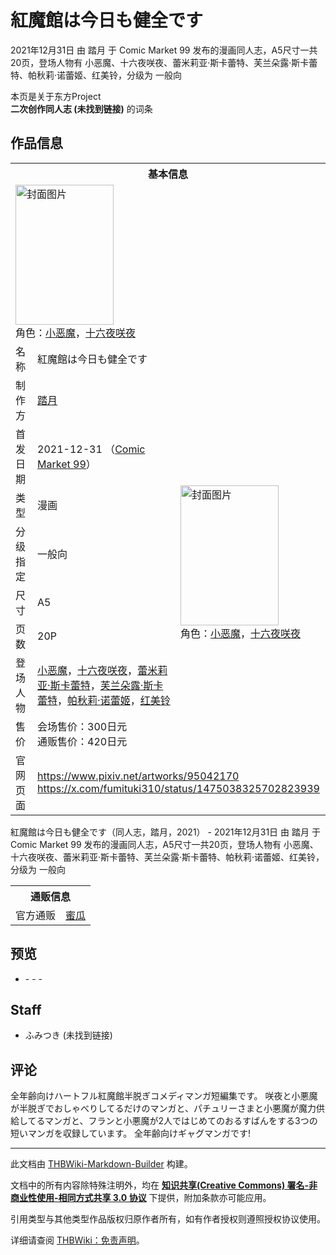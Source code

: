 # 紅魔館は今日も健全です

<!-- source html: G:\repos\THBWiki-Markdown-Builder\THBWikiMarkdown\Temp\main\6\6f\ns0%3A%E7%B4%85%E9%AD%94%E9%A4%A8%E3%81%AF%E4%BB%8A%E6%97%A5%E3%82%82%E5%81%A5%E5%85%A8%E3%81%A7%E3%81%99.html -->

2021年12月31日 由 踏月 于 Comic Market 99 发布的漫画同人志，A5尺寸一共20页，登场人物有 小恶魔、十六夜咲夜、蕾米莉亚·斯卡蕾特、芙兰朵露·斯卡蕾特、帕秋莉·诺蕾姬、红美铃，分级为 一般向

本页是关于东方Project  
 **二次创作同人志 (未找到链接)** 的词条
## 作品信息

<table><tbody><tr><th colspan="3">基本信息</th></tr><tr><td class="cover-artwork-mobile" colspan="2"><a href="./文件-紅魔館は今日も健全です封面.png.md" class="image" title="封面图片"><img alt="封面图片" src="https://upload.thwiki.cc/thumb/a/a7/%E7%B4%85%E9%AD%94%E9%A4%A8%E3%81%AF%E4%BB%8A%E6%97%A5%E3%82%82%E5%81%A5%E5%85%A8%E3%81%A7%E3%81%99%E5%B0%81%E9%9D%A2.png/157px-%E7%B4%85%E9%AD%94%E9%A4%A8%E3%81%AF%E4%BB%8A%E6%97%A5%E3%82%82%E5%81%A5%E5%85%A8%E3%81%A7%E3%81%99%E5%B0%81%E9%9D%A2.png" decoding="async" loading="lazy" width="157" height="224" srcset="https://upload.thwiki.cc/thumb/a/a7/%E7%B4%85%E9%AD%94%E9%A4%A8%E3%81%AF%E4%BB%8A%E6%97%A5%E3%82%82%E5%81%A5%E5%85%A8%E3%81%A7%E3%81%99%E5%B0%81%E9%9D%A2.png/235px-%E7%B4%85%E9%AD%94%E9%A4%A8%E3%81%AF%E4%BB%8A%E6%97%A5%E3%82%82%E5%81%A5%E5%85%A8%E3%81%A7%E3%81%99%E5%B0%81%E9%9D%A2.png 1.5x, https://upload.thwiki.cc/thumb/a/a7/%E7%B4%85%E9%AD%94%E9%A4%A8%E3%81%AF%E4%BB%8A%E6%97%A5%E3%82%82%E5%81%A5%E5%85%A8%E3%81%A7%E3%81%99%E5%B0%81%E9%9D%A2.png/313px-%E7%B4%85%E9%AD%94%E9%A4%A8%E3%81%AF%E4%BB%8A%E6%97%A5%E3%82%82%E5%81%A5%E5%85%A8%E3%81%A7%E3%81%99%E5%B0%81%E9%9D%A2.png 2x" data-file-width="840" data-file-height="1200"></a><div class="cover-char">角色：<a href="./小恶魔.md" title="小恶魔">小恶魔</a>，<a href="/%E5%8D%81%E5%85%AD%E5%A4%9C%E5%92%B2%E5%A4%9C" title="十六夜咲夜">十六夜咲夜</a></div></td>
</tr><tr><td class="label">名称</td><td colspan="2"> 紅魔館は今日も健全です </td></tr><tr><td class="label">制作方</td><td><a href="./踏月.md" title="踏月">踏月</a></td><td class="cover-artwork" rowspan="8" style="min-width:224px;"><a href="./文件-紅魔館は今日も健全です封面.png.md" class="image" title="封面图片"><img alt="封面图片" src="https://upload.thwiki.cc/thumb/a/a7/%E7%B4%85%E9%AD%94%E9%A4%A8%E3%81%AF%E4%BB%8A%E6%97%A5%E3%82%82%E5%81%A5%E5%85%A8%E3%81%A7%E3%81%99%E5%B0%81%E9%9D%A2.png/157px-%E7%B4%85%E9%AD%94%E9%A4%A8%E3%81%AF%E4%BB%8A%E6%97%A5%E3%82%82%E5%81%A5%E5%85%A8%E3%81%A7%E3%81%99%E5%B0%81%E9%9D%A2.png" decoding="async" loading="lazy" width="157" height="224" srcset="https://upload.thwiki.cc/thumb/a/a7/%E7%B4%85%E9%AD%94%E9%A4%A8%E3%81%AF%E4%BB%8A%E6%97%A5%E3%82%82%E5%81%A5%E5%85%A8%E3%81%A7%E3%81%99%E5%B0%81%E9%9D%A2.png/235px-%E7%B4%85%E9%AD%94%E9%A4%A8%E3%81%AF%E4%BB%8A%E6%97%A5%E3%82%82%E5%81%A5%E5%85%A8%E3%81%A7%E3%81%99%E5%B0%81%E9%9D%A2.png 1.5x, https://upload.thwiki.cc/thumb/a/a7/%E7%B4%85%E9%AD%94%E9%A4%A8%E3%81%AF%E4%BB%8A%E6%97%A5%E3%82%82%E5%81%A5%E5%85%A8%E3%81%A7%E3%81%99%E5%B0%81%E9%9D%A2.png/313px-%E7%B4%85%E9%AD%94%E9%A4%A8%E3%81%AF%E4%BB%8A%E6%97%A5%E3%82%82%E5%81%A5%E5%85%A8%E3%81%A7%E3%81%99%E5%B0%81%E9%9D%A2.png 2x" data-file-width="840" data-file-height="1200"></a><div class="cover-char">角色：<a href="./小恶魔.md" title="小恶魔">小恶魔</a>，<a href="/%E5%8D%81%E5%85%AD%E5%A4%9C%E5%92%B2%E5%A4%9C" title="十六夜咲夜">十六夜咲夜</a></div></td>
</tr><tr><td class="label">首发日期</td><td>2021-12-31&#160;（<a href="/展会作品列表?e=Comic+Market%2399">Comic Market 99</a>）</td></tr><tr><td class="label">类型</td><td>漫画</td></tr><tr><td class="label">分级指定</td><td>一般向</td></tr><tr><td class="label">尺寸</td><td>A5</td></tr><tr><td class="label">页数</td><td>20P</td></tr><tr><td class="label">登场人物</td><td><a href="./小恶魔.md" title="小恶魔">小恶魔</a>，<a href="/%E5%8D%81%E5%85%AD%E5%A4%9C%E5%92%B2%E5%A4%9C" title="十六夜咲夜">十六夜咲夜</a>，<a href="./蕾米莉亚·斯卡蕾特.md" title="蕾米莉亚·斯卡蕾特">蕾米莉亚·斯卡蕾特</a>，<a href="./芙兰朵露·斯卡蕾特.md" title="芙兰朵露·斯卡蕾特">芙兰朵露·斯卡蕾特</a>，<a href="./帕秋莉·诺蕾姬.md" title="帕秋莉·诺蕾姬">帕秋莉·诺蕾姬</a>，<a href="./红美铃.md" title="红美铃">红美铃</a></td></tr><tr><td class="label">售价</td><td>会场售价：300日元<br>通贩售价：420日元</td></tr>
<tr><td class="label">官网页面</td><td colspan="2"><a rel="nofollow" class="external free" href="https://www.pixiv.net/artworks/95042170">https://www.pixiv.net/artworks/95042170</a><br><a rel="nofollow" class="external free" href="https://x.com/fumituki310/status/1475038325702823939">https://x.com/fumituki310/status/1475038325702823939</a></td></tr></tbody></table>

紅魔館は今日も健全です（同人志，踏月，2021） - 2021年12月31日 由 踏月 于 Comic Market 99 发布的漫画同人志，A5尺寸一共20页，登场人物有 小恶魔、十六夜咲夜、蕾米莉亚·斯卡蕾特、芙兰朵露·斯卡蕾特、帕秋莉·诺蕾姬、红美铃，分级为 一般向

<table><tbody><tr><th colspan="3">通贩信息</th></tr><tr><td class="label">官方通贩</td><td colspan="2"><a rel="nofollow" class="external text" href="https://www.melonbooks.co.jp/detail/detail.php?product_id=1181305">蜜瓜</a></td></tr></tbody></table>


## 预览
- [](./文件-紅魔館は今日も健全です预览图1.png.md)- [](./文件-紅魔館は今日も健全です预览图2.png.md)- [](./文件-紅魔館は今日も健全です预览图3.png.md)- [](./文件-紅魔館は今日も健全です预览图4.png.md)

## Staff
- ふみつき (未找到链接)

## 评论
  
全年齢向けハートフル紅魔館半脱ぎコメディマンガ短編集です。
咲夜と小悪魔が半脱ぎでおしゃべりしてるだけのマンガと、パチュリーさまと小悪魔が魔力供給してるマンガと、フランと小悪魔が2人ではじめてのおるすばんをする3つの短いマンガを収録しています。
全年齢向けギャグマンガです!
  
  
  

  





---

此文档由 [THBWiki-Markdown-Builder](https://github.com/Delsin-Yu/THBWiki-Markdown-Builder) 构建。

文档中的所有内容除特殊注明外，均在 [**知识共享(Creative Commons) 署名-非商业性使用-相同方式共享 3.0 协议**](https://creativecommons.org/licenses/by-sa/3.0/deed.zh-hans) 下提供，附加条款亦可能应用。

引用类型与其他类型作品版权归原作者所有，如有作者授权则遵照授权协议使用。

详细请查阅 [THBWiki：免责声明](https://thbwiki.cc/THBWiki:%E5%85%8D%E8%B4%A3%E5%A3%B0%E6%98%8E)。

